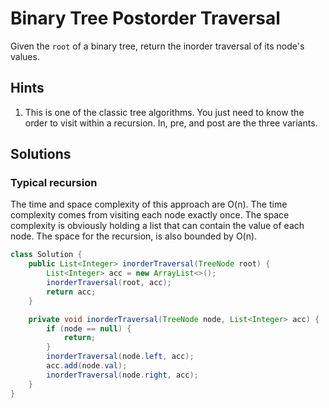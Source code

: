 # Binary Tree Postorder Traversal

Given the `root` of a binary tree, return the inorder
traversal of its node's values.

## Hints

1. This is one of the classic tree algorithms. You just need to know
   the order to visit within a recursion. In, pre, and post are the
   three variants.

## Solutions

### Typical recursion

The time and space complexity of this approach are O(n). The time
complexity comes from visiting each node exactly once. The space
complexity is obviously holding a list that can contain the value
of each node. The space for the recursion, is also bounded by O(n).

```java
class Solution {
    public List<Integer> inorderTraversal(TreeNode root) {
        List<Integer> acc = new ArrayList<>();
        inorderTraversal(root, acc);
        return acc;
    }

    private void inorderTraversal(TreeNode node, List<Integer> acc) {
        if (node == null) {
            return;
        }
        inorderTraversal(node.left, acc);
        acc.add(node.val);
        inorderTraversal(node.right, acc);
    }
}
```
